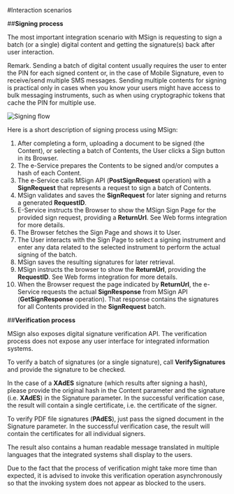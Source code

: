 ﻿#Interaction scenarios

##**Signing process**

The most important integration scenario with MSign is requesting to sign a batch (or a single) digital content and getting the signature(s) back after user interaction.

<span class="red-bold-text">Remark.</span> Sending a batch of digital content usually requires the user to enter the PIN for each signed content or, in the case of Mobile Signature, even to receive/send multiple SMS messages. Sending multiple contents for signing is practical only in cases when you know your users might have access to bulk messaging instruments, such as when using cryptographic tokens that cache the PIN for multiple use.


<img src="../../../assets/umls/msign/interaction_scenarios/lightmode.svg" alt="Signing flow">


Here is a short description of signing process using MSign:

1. After completing a form, uploading a document to be signed (the Content), or selecting a batch of Contents, the User clicks a Sign button in its Browser.
2. The e-Service prepares the Contents to be signed and/or computes a hash of each Content.
3. The e-Service calls MSign API (**PostSignRequest** operation) with a **SignRequest** that represents a request to sign a batch of Contents.
4. MSign validates and saves the **SignRequest** for later signing and returns a generated **RequestID**.
5. E-Service instructs the Browser to show the MSign Sign Page for the provided sign request, providing a **ReturnUrl**. See Web forms integration for more details.
6. The Browser fetches the Sign Page and shows it to User.
7. The User interacts with the Sign Page to select a signing instrument and enter any data related to the selected instrument to perform the actual signing of the batch.
8. MSign saves the resulting signatures for later retrieval.
9. MSign instructs the browser to show the **ReturnUrl**, providing the **RequestID**. See Web forms integration for more details.
10. When the Browser request the page indicated by **ReturnUrl**, the e-Service requests the actual **SignResponse** from MSign API (**GetSignResponse** operation). That response contains the signatures for all Contents provided in the **SignRequest** batch.

##**Verification process**

MSign also exposes digital signature verification API. The verification process does not expose any user interface for integrated information systems.

To verify a batch of signatures (or a single signature), call **VerifySignatures** and provide the signature to be checked.

In the case of a **XAdES** signature (which results after signing a hash), please provide the original hash in the Content parameter and the signature (i.e. **XAdES**) in the Signature parameter. In the successful verification case, the result will contain a single certificate, i.e. the certificate of the signer.

To verify PDF file signatures (**PAdES**), just pass the signed document in the Signature parameter. In the successful verification case, the result will contain the certificates for all individual signers.

The result also contains a human readable message translated in multiple languages that the integrated systems shall display to the users.

Due to the fact that the process of verification might take more time than expected, it is advised to invoke this verification operation asynchronously so that the invoking system does not appear as blocked to the users.